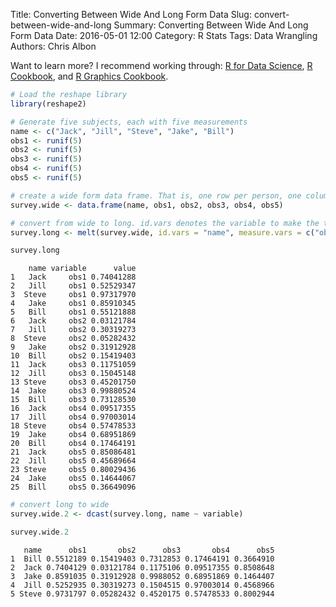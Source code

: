 Title: Converting Between Wide And Long Form Data
Slug: convert-between-wide-and-long
Summary: Converting Between Wide And Long Form Data
Date: 2016-05-01 12:00
Category: R Stats
Tags: Data Wrangling
Authors: Chris Albon

Want to learn more? I recommend working through: [R for Data Science](http://amzn.to/2myxnhi), [R Cookbook](http://amzn.to/2lF6hkb), and [R Graphics Cookbook](http://amzn.to/2m0fcPL).

```R
# Load the reshape library
library(reshape2)
```


```R
# Generate five subjects, each with five measurements
name <- c("Jack", "Jill", "Steve", "Jake", "Bill")
obs1 <- runif(5)
obs2 <- runif(5)
obs3 <- runif(5)
obs4 <- runif(5)
obs5 <- runif(5)
```


```R
# create a wide form data frame. That is, one row per person, one column per measurement
survey.wide <- data.frame(name, obs1, obs2, obs3, obs4, obs5)
```


```R
# convert from wide to long. id.vars denotes the variable to make the transition by and measure.vars denotes the variables to flip
survey.long <- melt(survey.wide, id.vars = "name", measure.vars = c("obs1", "obs2", "obs3", "obs4", "obs5"))
```


```R
survey.long
```




        name variable      value
    1   Jack     obs1 0.74041288
    2   Jill     obs1 0.52529347
    3  Steve     obs1 0.97317970
    4   Jake     obs1 0.85910345
    5   Bill     obs1 0.55121888
    6   Jack     obs2 0.03121784
    7   Jill     obs2 0.30319273
    8  Steve     obs2 0.05282432
    9   Jake     obs2 0.31912928
    10  Bill     obs2 0.15419403
    11  Jack     obs3 0.11751059
    12  Jill     obs3 0.15045148
    13 Steve     obs3 0.45201750
    14  Jake     obs3 0.99880524
    15  Bill     obs3 0.73128530
    16  Jack     obs4 0.09517355
    17  Jill     obs4 0.97003014
    18 Steve     obs4 0.57478533
    19  Jake     obs4 0.68951869
    20  Bill     obs4 0.17464191
    21  Jack     obs5 0.85086481
    22  Jill     obs5 0.45689664
    23 Steve     obs5 0.80029436
    24  Jake     obs5 0.14644067
    25  Bill     obs5 0.36649096




```R
# convert long to wide
survey.wide.2 <- dcast(survey.long, name ~ variable)
```


```R
survey.wide.2
```




       name      obs1       obs2      obs3       obs4      obs5
    1  Bill 0.5512189 0.15419403 0.7312853 0.17464191 0.3664910
    2  Jack 0.7404129 0.03121784 0.1175106 0.09517355 0.8508648
    3  Jake 0.8591035 0.31912928 0.9988052 0.68951869 0.1464407
    4  Jill 0.5252935 0.30319273 0.1504515 0.97003014 0.4568966
    5 Steve 0.9731797 0.05282432 0.4520175 0.57478533 0.8002944
